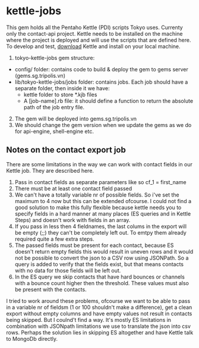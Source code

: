 kettle-jobs
===========
This gem holds all the Pentaho Kettle (PDI) scripts Tokyo uses. Currenty only the contact-api project. Kettle needs to be installed on the machine where the project is deployed and will use the scripts that are defined here. To develop and test, [download](http://community.pentaho.com/projects/data-integration) Kettle and install on your local machine. 

1. tokyo-kettle-jobs gem structure:
  - config/ folder: contains code to build & deploy the gem to gems server (gems.sg.tripolis.vn)
  - lib/tokyo-kettle-jobs/jobs folder: contains jobs. Each job should have a separate folder, then inside it we have:
    + kettle folder to store *.kjb files
    + A [job-name].rb file: it should define a function to return the absolute path of the job entry file.
2. The gem will be deployed into gems.sg.tripolis.vn
3. We should change the gem version when we update the gems as we do for api-engine, shell-engine etc.



Notes on the contact export job
-------------------------------
There are some limitations in the way we can work with contact fields in our Kettle job. They are described here.

1. Pass in contact fields as separate parameters like so cf_1 = first_name
2. There must be at least one contact field passed
3. We can't have a totally variable nr of possible fields. So i've set the maximum to 4 now but this can be extended ofcourse. I could not find a good solution to make this fully flexible because kettle needs you to specify fields in a hard manner at many places (ES queries and in Kettle Steps) and doesn't work with fields in an array.
4. If you pass in less then 4 fieldnames, the last colums in the export will be empty (;;) they can't be completely left out. To emtpy them already required quite a few extra steps.
5. The passed fields must be present for each contact, because ES doesn't return empty fields this would result in uneven rows and it would not be possible to convert the json to a CSV row using JSONPath. So a query is added to verify that the fields exist, but that means contacts with no data for those fields will be left out.
6. In the ES query we skip contacts that have hard bounces or channels with a bounce count higher then the threshold. These values must also be present with the contacts.


I tried to work around these problems, ofcourse we want to be able to pass in a variable nr of fieldsm (1 or 100 shouldn't make a difference), get a clean export without empty columns and have empty values not result in contacts being skipped. But I coulnd't find a way. It's mostly ES limitations in combination with JSONpath limitations we use to translate the json into csv rows. Perhaps the solution lies in skipping ES altogether and have Kettle talk to MongoDb directly.







